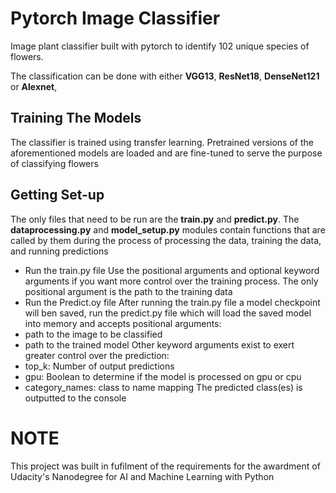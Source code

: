 # Pytorch Image Classifier
 Image plant classifier built with pytorch to identify 102 unique species of flowers.

The classification can be done with either **VGG13**, **ResNet18**, **DenseNet121** or **Alexnet**, 

## Training The Models
The classifier is trained using transfer learning. Pretrained versions of the aforementioned models are loaded and are fine-tuned to serve the purpose of classifying flowers

## Getting Set-up
The only files that need to be run are the **train.py** and **predict.py**. The **dataprocessing.py** and **model_setup.py** modules contain functions that are called by them during the process of processing the data, training the data, and running predictions

- Run the train.py file
 Use the positional arguments and optional keyword arguments if you want more control over the training process. The only positional argument is the path to the training data
- Run the Predict.oy file
 After running the train.py file a model checkpoint will ben saved, run the predict.py file which will load the saved model into memory and accepts positional arguments:
 - path to the image to be classified
 - path to the trained model
 Other keyword arguments exist to exert greater control over the prediction:
 - top_k: Number of output predictions
 - gpu: Boolean to determine if the model is processed on gpu or cpu
 - category_names: class to name mapping
 The predicted class(es) is outputted to the console

 # NOTE
 This project was built in fufilment of the requirements for the awardment of Udacity's Nanodegree for AI and Machine Learning with Python